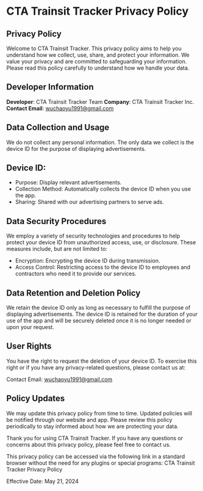 # CTA Trainsit Tracker Privacy Policy

## Privacy Policy

Welcome to CTA Trainsit Tracker. This privacy policy aims to help you understand how we collect, use, share, and protect your information. We value your privacy and are committed to safeguarding your information. Please read this policy carefully to understand how we handle your data.

## Developer Information

**Developer**: CTA Trainsit Tracker Team
**Company**: CTA Trainsit Tracker Inc.
**Contact Email**: wuchaoyu1991@gmail.com

## Data Collection and Usage

We do not collect any personal information. The only data we collect is the device ID for the purpose of displaying advertisements.

## Device ID:

- Purpose: Display relevant advertisements.
- Collection Method: Automatically collects the device ID when you use the app.
- Sharing: Shared with our advertising partners to serve ads.

## Data Security Procedures

We employ a variety of security technologies and procedures to help protect your device ID from unauthorized access, use, or disclosure. These measures include, but are not limited to:

- Encryption: Encrypting the device ID during transmission.
- Access Control: Restricting access to the device ID to employees and contractors who need it to provide our services.

## Data Retention and Deletion Policy

We retain the device ID only as long as necessary to fulfill the purpose of displaying advertisements. The device ID is retained for the duration of your use of the app and will be securely deleted once it is no longer needed or upon your request.

## User Rights

You have the right to request the deletion of your device ID. To exercise this right or if you have any privacy-related questions, please contact us at:

Contact Email: wuchaoyu1991@gmail.com

## Policy Updates

We may update this privacy policy from time to time. Updated policies will be notified through our website and app. Please review this policy periodically to stay informed about how we are protecting your data.

Thank you for using CTA Trainsit Tracker. If you have any questions or concerns about this privacy policy, please feel free to contact us.

This privacy policy can be accessed via the following link in a standard browser without the need for any plugins or special programs:
CTA Trainsit Tracker Privacy Policy

Effective Date: May 21, 2024


